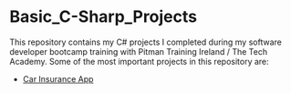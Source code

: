 # Basic_C-Sharp_Projects

This repository contains my C# projects I completed during my software developer bootcamp training with Pitman Training Ireland / The Tech Academy. Some of the most important projects in this repository are:

* [Car Insurance App](https://github.com/Jo1910/Basic_C-Sharp_Projects/tree/master/Car%20Insurance%20App)

